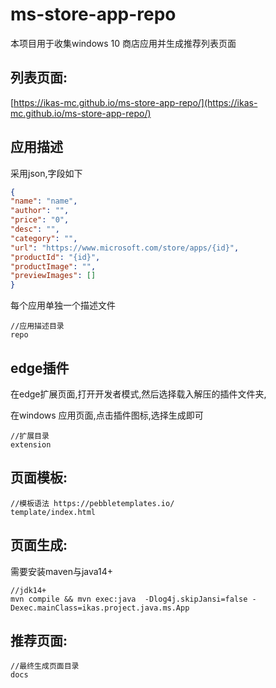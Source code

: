 # ms-store-app-repo

本项目用于收集windows 10 商店应用并生成推荐列表页面

## 列表页面:

[https://ikas-mc.github.io/ms-store-app-repo/](https://ikas-mc.github.io/ms-store-app-repo/)

## 应用描述

采用json,字段如下
```json
{
"name": "name",
"author": "",
"price": "0",
"desc": "",
"category": "",
"url": "https://www.microsoft.com/store/apps/{id}",
"productId": "{id}",
"productImage": "",
"previewImages": []
}
```
每个应用单独一个描述文件
```
//应用描述目录
repo
```

## edge插件

在edge扩展页面,打开开发者模式,然后选择载入解压的插件文件夹,

在windows 应用页面,点击插件图标,选择生成即可
```
//扩展目录
extension
```


## 页面模板:

```
//模板语法 https://pebbletemplates.io/
template/index.html
```


## 页面生成:

需要安装maven与java14+

```shell
//jdk14+
mvn compile && mvn exec:java  -Dlog4j.skipJansi=false -Dexec.mainClass=ikas.project.java.ms.App 
```
## 推荐页面:
```
//最终生成页面目录
docs
```
